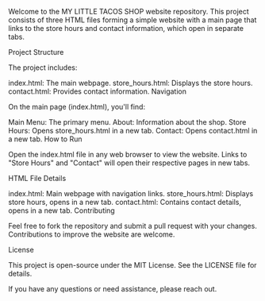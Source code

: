 Welcome to the MY LITTLE TACOS SHOP website repository. This project consists of three HTML files forming a simple website with a main page that links to the store hours and contact information, which open in separate tabs.

Project Structure

The project includes:

index.html: The main webpage.
store_hours.html: Displays the store hours.
contact.html: Provides contact information.
Navigation

On the main page (index.html), you'll find:

Main Menu: The primary menu.
About: Information about the shop.
Store Hours: Opens store_hours.html in a new tab.
Contact: Opens contact.html in a new tab.
How to Run

Open the index.html file in any web browser to view the website. Links to "Store Hours" and "Contact" will open their respective pages in new tabs.

HTML File Details

index.html: Main webpage with navigation links.
store_hours.html: Displays store hours, opens in a new tab.
contact.html: Contains contact details, opens in a new tab.
Contributing

Feel free to fork the repository and submit a pull request with your changes. Contributions to improve the website are welcome.

License

This project is open-source under the MIT License. See the LICENSE file for details.

If you have any questions or need assistance, please reach out.





